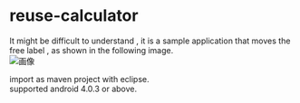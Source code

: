 # reuse-calculator

It might be difficult to understand , it is a sample application that moves the free label , as shown in the following image.   
![画像](https://raw.githubusercontent.com/wiki/ko2ic/reuse-calculator-sample/images/reuse-calculator-sample.gif)

import as maven project with eclipse.   
supported android 4.0.3 or above.
